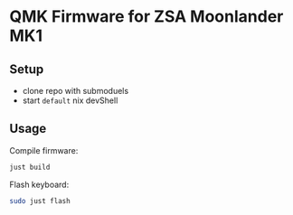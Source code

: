 # QMK Firmware for ZSA Moonlander MK1

## Setup

- clone repo with submoduels
- start `default` nix devShell

## Usage

Compile firmware:
```sh
just build
```

Flash keyboard:
```sh
sudo just flash
```
